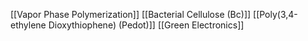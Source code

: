 [[Vapor Phase Polymerization]]
[[Bacterial Cellulose (Bc)]]
[[Poly(3,4-ethylene Dioxythiophene) (Pedot)]]
[[Green Electronics]]

